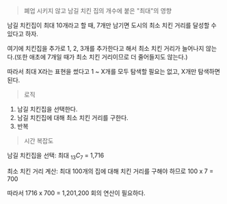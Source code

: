 > 폐업 시키지 않고 남길 치킨 집의 개수에 붙은 "최대"의 영향

남길 치킨집이 최대 10개라고 할 때, 7개만 남기면 도시의 최소 치킨 거리를 달성할 수 있다고 하자.

여기에 치킨집을 추가로 1, 2, 3개를 추가한다고 해서 최소 치킨 거리가 늘어나지 않는다.(또한 애초에 7개일 때가 최소 치킨 거리이므로 더 줄어들지도 않는다.)

따라서 최대 X라는 표현을 썼다고 1 ~ X개를 모두 탐색할 필요는 없고, X개만 탐색하면 된다.

> 로직

1. 남길 치킨집을 선택한다.
1. 남길 치킨집에 대해 최소 치킨 거리를 구한다.
1. 반복

> 시간 복잡도

남길 치킨집을 선택: 최대 $_{13}C_7$ = 1,716

최소 치킨 거리 계산: 최대 100개의 집에 대해 치킨 거리를 구해야 하므로 100 x 7 = 700

따라서 1716 x 700 = 1,201,200 회의 연산이 필요하다.
